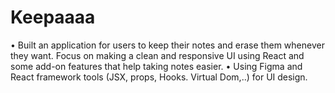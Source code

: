 # Keepaaaa
•	Built an application for users to keep their notes and erase them whenever they want. Focus on making a clean and responsive UI using React and some add-on features that help taking notes easier.
•	Using Figma and React framework tools (JSX, props, Hooks. Virtual Dom,..) for UI design.

